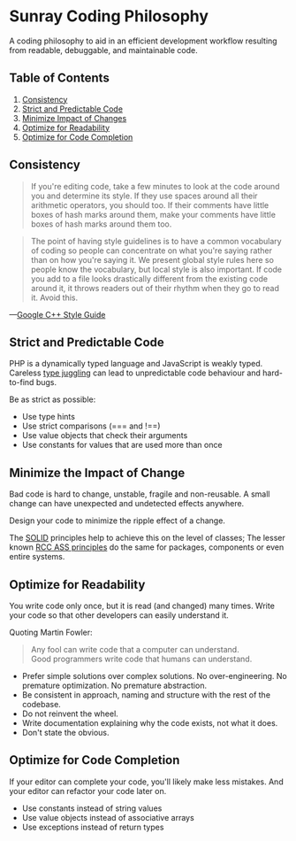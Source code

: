 # Sunray Coding Philosophy

A coding philosophy to aid in an efficient development workflow resulting from
readable, debuggable, and maintainable code. 

## Table of Contents

  1. [Consistency](#consistency)
  1. [Strict and Predictable Code](#strict-and-predictable-code)
  1. [Minimize Impact of Changes](#minimize-impact-of-changes)
  1. [Optimize for Readability](#optimize-for-readibility)
  1. [Optimize for Code Completion](#optimize-for-code-completion)
  
## Consistency

> If you're editing code, take a few minutes to look at the code around you and
> determine its style. If they use spaces around all their arithmetic
> operators, you should too. If their comments have little boxes of hash marks
> around them, make your comments have little boxes of hash marks around them
> too.

> The point of having style guidelines is to have a common vocabulary of coding
> so people can concentrate on what you're saying rather than on how you're
> saying it. We present global style rules here so people know the vocabulary,
> but local style is also important. If code you add to a file looks
> drastically different from the existing code around it, it throws readers out
> of their rhythm when they go to read it. Avoid this.

&mdash;[Google C++ Style Guide](https://google.github.io/styleguide/cppguide.html)

## Strict and Predictable Code

PHP is a dynamically typed language and JavaScript is weakly typed. Careless 
[type juggling](http://php.net/manual/en/language.types.type-juggling.php) can lead
to unpredictable code behaviour and hard-to-find bugs.

Be as strict as possible:

* Use type hints
* Use strict comparisons (=== and !==)
* Use value objects that check their arguments
* Use constants for values that are used more than once

## Minimize the Impact of Change

Bad code is hard to change, unstable, fragile and non-reusable. A small change can 
have unexpected and undetected effects anywhere.

Design your code to minimize the ripple effect of a change.

The [SOLID](https://en.wikipedia.org/wiki/SOLID_(object-oriented_design)) principles 
help to achieve this on the level of classes; The lesser known 
[RCC ASS principles](http://butunclebob.com/ArticleS.UncleBob.PrinciplesOfOod)
do the same for packages, components or even entire systems.


## Optimize for Readability

You write code only once, but it is read (and changed) many times. Write your code so 
that other developers can easily understand it.

Quoting Martin Fowler:

> Any fool can write code that a computer can understand.<br />
> Good programmers write code that humans can understand.

* Prefer simple solutions over complex solutions. No over-engineering. No premature
  optimization. No premature abstraction.
* Be consistent in approach, naming and structure with the rest of the codebase.
* Do not reinvent the wheel.
* Write documentation explaining why the code exists, not what it does. 
* Don't state the obvious.


## Optimize for Code Completion

If your editor can complete your code, you'll likely make less mistakes. And your editor 
can refactor your code later on.

* Use constants instead of string values
* Use value objects instead of associative arrays
* Use exceptions instead of return types
